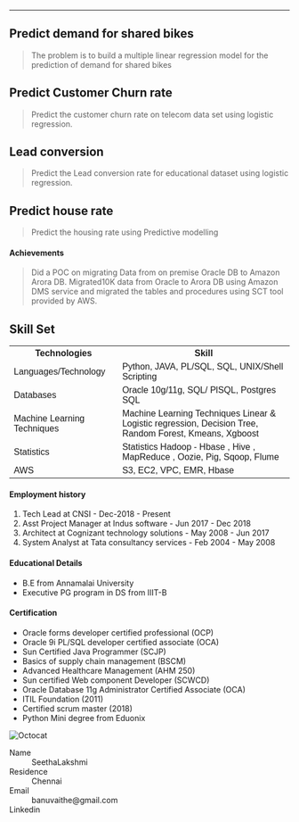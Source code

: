 ---


## Predict demand for shared bikes

> The problem is to build a multiple linear regression model for the prediction of demand for shared bikes

## Predict Customer Churn rate

> Predict the customer churn rate on telecom data set using logistic regression.

## Lead conversion
> Predict the Lead conversion rate for educational dataset using logistic regression.

## Predict house rate
> Predict the housing rate using Predictive modelling

#### Achievements
> Did a POC on migrating Data from on premise Oracle DB to Amazon Arora DB. Migrated10K data from Oracle to Arora DB using Amazon DMS service and migrated the tables and procedures using SCT tool provided by AWS.

<html>
<head>
<style>
table {
  font-family: arial, sans-serif;
  border-collapse: collapse;
  width: 100%;
}

td, th {
  border: 1px solid #dddddd;
  text-align: left;
  padding: 8px;
}

tr:nth-child(even) {
  background-color: #dddddd;
}
  </style>
</head>
<body>

<h2>Skill Set</h2>

<table>
  <tr>
    <th>Technologies</th>
    <th>Skill</th>
  </tr>
  <tr>
    <td>Languages/Technology</td>
    <td>Python, JAVA, PL/SQL, SQL, UNIX/Shell Scripting</td>
  </tr>
  <tr>
    <td>Databases</td>
    <td>Oracle 10g/11g, SQL/ PlSQL, Postgres SQL</td>
  </tr>
  <tr>
    <td>Machine Learning Techniques</td>
    <td>Machine Learning Techniques	Linear & Logistic regression, Decision Tree, Random Forest, Kmeans, Xgboost</td>
  </tr>
  <tr>
    <td>Statistics</td>
    <td>Statistics	Hadoop - Hbase , Hive , MapReduce , Oozie, Pig, Sqoop, Flume</td>
  </tr>
   <tr>
    <td>AWS</td>
    <td>S3, EC2, VPC, EMR, Hbase</td>
  </tr>
</table>

</body>
</html>

#### Employment history

1.  Tech Lead at CNSI - Dec-2018 - Present
2.  Asst Project Manager at Indus software - Jun 2017 - Dec 2018
3.  Architect at Cognizant technology solutions - May 2008 - Jun 2017
4.  System Analyst at Tata consultancy services - Feb 2004 - May 2008

#### Educational Details

*   B.E from Annamalai University
*   Executive PG program in DS from IIIT-B

#### Certification

* Oracle forms developer certified professional (OCP)
* Oracle 9i PL/SQL developer certified associate (OCA)
* Sun Certified Java Programmer (SCJP)
* Basics of supply chain management (BSCM)
* Advanced Healthcare Management (AHM 250)
* Sun certified Web component Developer (SCWCD)
* Oracle Database 11g Administrator Certified Associate (OCA)
* ITIL Foundation (2011)
* Certified scrum master (2018)
* Python Mini degree from Eduonix




![Octocat](https://github.githubassets.com/images/icons/emoji/octocat.png)



<dl>
<dt>Name</dt>
<dd>SeethaLakshmi</dd>
<dt>Residence</dt>
<dd>Chennai</dd>
<dt>Email</dt>
<dd>banuvaithe@gmail.com</dd>
<dt>Linkedin</dt>
<dd> <a href="https://linkedin.com/in/seethalakshmi-v-1689a228"></a> </dd>

</dl>

```
